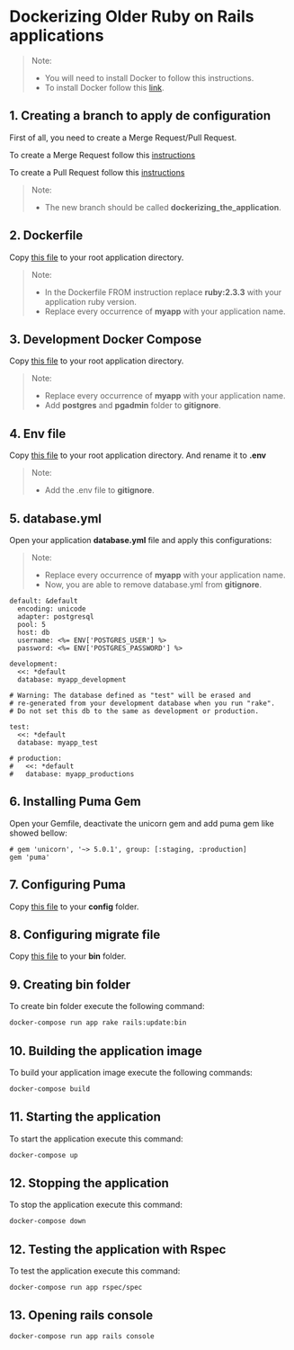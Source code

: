 # Dockerizing Older Ruby on Rails applications

> Note:
> * You will need to install Docker to follow this instructions.
> * To install Docker follow this [link](Docker/Docker_installation.md).

## 1. Creating a branch to apply de configuration

First of all, you need to create a Merge Request/Pull Request.

To create a Merge Request follow this [instructions](https://docs.gitlab.com/ee/gitlab-basics/add-merge-request.html)

To create a Pull Request follow this [instructions](https://help.github.com/articles/creating-a-pull-request/)

> Note:
> * The new branch should be called **dockerizing_the_application**.

## 2. Dockerfile

Copy [this file](dockerizing-older-ruby-on-rails-apps/Dockerfile) to your root application directory.

>Note:
  >* In the Dockerfile FROM instruction replace **ruby:2.3.3** with your application ruby version.
  >* Replace every occurrence of **myapp** with your application name.

## 3. Development Docker Compose

Copy [this file](dockerizing-older-ruby-on-rails-apps/docker-compose.yml) to your root application directory.

>Note:
  >* Replace every occurrence of **myapp** with your application name.
  >* Add **postgres** and **pgadmin** folder to **gitignore**.

## 4. Env file

Copy [this file](dockerizing-older-ruby-on-rails-apps/.env.example) to your root application directory. And rename it to **.env**

>Note:
  >* Add the .env file to **gitignore**.

## 5. database.yml

Open your application **database.yml** file and apply this configurations:

>Note:
  >* Replace every occurrence of **myapp** with your application name.
  >* Now, you are able to remove database.yml from **gitignore**.

```nano
default: &default
  encoding: unicode
  adapter: postgresql
  pool: 5
  host: db
  username: <%= ENV['POSTGRES_USER'] %>
  password: <%= ENV['POSTGRES_PASSWORD'] %>

development:
  <<: *default
  database: myapp_development

# Warning: The database defined as "test" will be erased and
# re-generated from your development database when you run "rake".
# Do not set this db to the same as development or production.

test:
  <<: *default
  database: myapp_test

# production:
#   <<: *default
#   database: myapp_productions
```

## 6. Installing Puma Gem

Open your Gemfile, deactivate the unicorn gem and add puma gem like showed bellow:

```nano
# gem 'unicorn', '~> 5.0.1', group: [:staging, :production]
gem 'puma'
```

## 7. Configuring Puma

Copy [this file](dockerizing-older-ruby-on-rails-apps/puma.rb) to your **config** folder.

## 8. Configuring migrate file

Copy [this file](dockerizing-older-ruby-on-rails-apps/migrate) to your **bin** folder.

## 9. Creating bin folder

To create bin folder execute the following command:

```bash
docker-compose run app rake rails:update:bin
```

## 10. Building the application image

To build your application image execute the following commands:

```bash
docker-compose build
```

## 11. Starting the application

To start the application execute this command:

```bash
docker-compose up
```

## 12. Stopping the application

To stop the application execute this command:

```bash
docker-compose down
```

## 12. Testing the application with Rspec

To test the application execute this command:

```bash
docker-compose run app rspec/spec
```

## 13. Opening rails console

```bash
docker-compose run app rails console
```